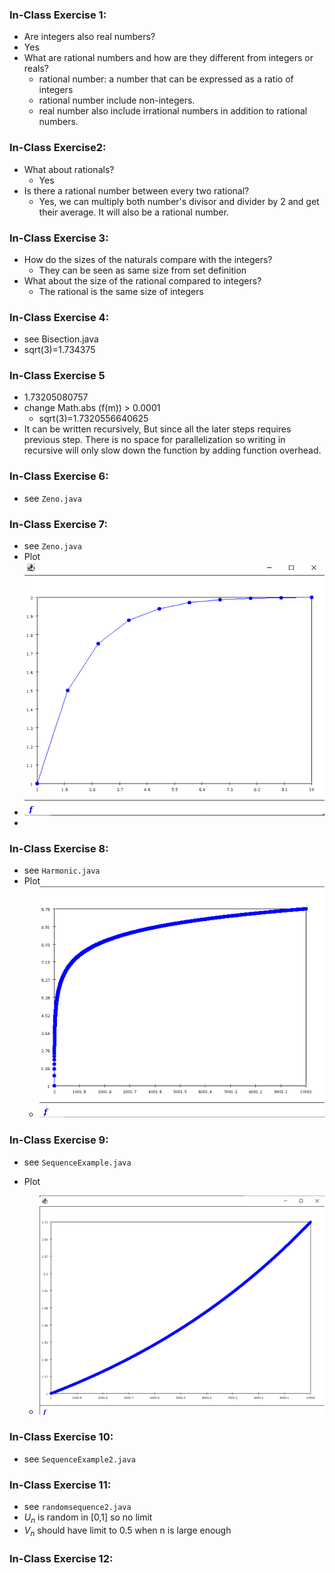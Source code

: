 ### **In-Class Exercise 1:**

-  Are integers also real numbers? 
  - Yes
- What are rational numbers and how are they different from integers or reals?
  - rational number: a number that can be expressed as a ratio of integers 
  - rational number include non-integers.
  - real number also include irrational numbers in addition to rational numbers.

### In-Class Exercise2:

- What about rationals? 
  - Yes
- Is there a rational number between every two rational?
  - Yes, we can multiply both number's divisor and divider by 2 and get their average. It will also be a rational number.

### **In-Class Exercise 3:**

- How do the sizes of the naturals compare with the integers? 
  - They can be seen as same size from set definition
- What about the size of the rational compared to integers?
  - The rational is the same size of integers

### **In-Class Exercise 4:**

- see Bisection.java
- sqrt(3)=1.734375

### **In-Class Exercise 5**

- 1.73205080757
- change Math.abs (f(m)) > 0.0001
  - sqrt(3)=1.7320556640625
- It can be written recursively, But since all the later steps requires previous step. There is no space for parallelization so writing in recursive will only slow down the function by adding function overhead.

### **In-Class Exercise 6:**

- see `Zeno.java`

### **In-Class Exercise 7:**

- see `Zeno.java`
- Plot
- ![image-20220923103708159](Exercies.assets/image-20220923103708159.png)
- 

### In-Class Exercise 8:

- see `Harmonic.java`
- Plot
  - ![image-20220923104152872](Exercies.assets/image-20220923104152872.png)

### In-Class Exercise 9:

- see `SequenceExample.java`

- Plot

  - ![image-20220923104535607](Exercies.assets/image-20220923104535607.png)

    

### In-Class Exercise 10:

- see `SequenceExample2.java`

### In-Class Exercise 11:

- see `randomsequence2.java`
- $U_n$ is random in [0,1] so no limit
- $V_n$ should have limit to 0.5 when n is large enough

### In-Class Exercise 12:

